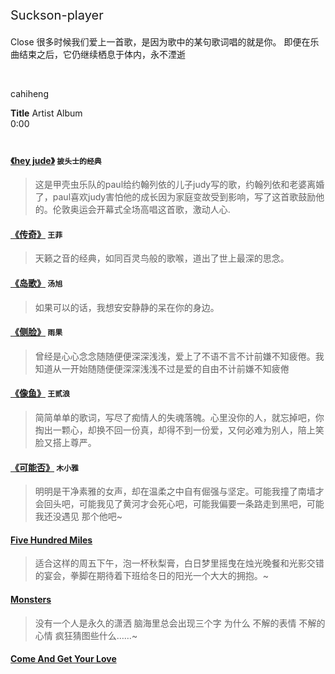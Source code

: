 <!--
 * @Descripttion: 
 * @version: 
 * @Author: suckson
 * @Date: 2019-10-01 23:11:20
 * @LastEditors: suckson
 * @LastEditTime: 2019-12-15 22:29:07
 -->
<p class="mystylefont1" style="font-size:20px;">Suckson-player</p>

<div class="alert fade alert-simple alert-success alert-dismissible text-left font__family-montserrat font__size-16  font__weight-light brk-library-rendered rendered show">
    <span class="sr-only">Close</span> 
    <i class="start-icon far fa-check-circle faa-tada animated"></i>
   很多时候我们爱上一首歌，是因为歌中的某句歌词唱的就是你。
   即便在乐曲结束之后，它仍继续栖息于体内，永不湮逝
  </div>
<p>&nbsp;</p>

<p id="chai">cahiheng<p>
<script>
 document.getElementById('chai').onclick =function(){
    alert(122)
  }
</script>
<div class="bo1">
    <div id="player">
      <div class="cover"></div>
      <div class="ctrl">
        <div class="tag"> <strong>Title</strong> <span class="artist">Artist</span> <span class="album">Album</span> </div>
        <div class="control">
          <div class="left">
            <div class="rewind icon"></div>
            <div class="playback icon"></div>
            <div class="fastforward icon"></div>
          </div>
          <div class="volume right">
            <div class="mute icon left"></div>
            <div class="slider left">
              <div class="pace"></div>
            </div>
          </div>
        </div>
        <div class="progress">
          <div class="slider">
            <div class="loaded"></div>
            <div class="pace"></div>
          </div>
          <div class="timer left">0:00</div>
          <div class="right">
            <div class="repeat icon"></div>
            <div class="shuffle icon"></div>
          </div>
        </div>
      </div>
    </div>
    <ul id="playlist" class="uicss-cn">
		<span style="width: 100%;height: 7px;display: block;"></span>
    </ul>
</div>

#### [《hey jude》](http://www.kuwo.cn/yinyue/8379114) `披头士的经典`
  >这是甲壳虫乐队的paul给约翰列依的儿子judy写的歌，约翰列依和老婆离婚了，paul喜欢judy害怕他的成长因为家庭变故受到影响，写了这首歌鼓励他的。伦敦奥运会开幕式全场高唱这首歌，激动人心.

#### [《传奇》](http://www.kuwo.cn/play_detail/892063) `王菲`
  >天籁之音的经典，如同百灵鸟般的歌喉，道出了世上最深的思念。

#### [《岛歌》](http://www.kuwo.cn/yinyue/555292) `汤旭`
  >如果可以的话，我想安安静静的呆在你的身边。
  
#### [《侧脸》](http://www.kuwo.cn/yinyue/40492248) `雨果`
  >曾经是心心念念随随便便深深浅浅，爱上了不语不言不计前嫌不知疲倦。我知道从一开始随随便便深深浅浅不过是爱的自由不计前嫌不知疲倦

#### [《像鱼》](http://www.kuwo.cn/yinyue/59166693) `王贰浪`
  >简简单单的歌词，写尽了痴情人的失魂落魄。心里没你的人，就忘掉吧，你掏出一颗心，却换不回一份真，却得不到一份爱，又何必难为别人，陪上笑脸又搭上尊严。
  
#### [《可能否》](http://www.kuwo.cn/play_detail/48513005) `木小雅`
  >明明是干净素雅的女声，却在温柔之中自有倔强与坚定。可能我撞了南墙才会回头吧，可能我见了黄河才会死心吧，可能我偏要一条路走到黑吧，可能我还没遇见 那个他吧~

#### [Five Hundred Miles](http://www.kuwo.cn/yinyue/3617530)
  >适合这样的周五下午，泡一杯秋梨膏，白日梦里摇曳在烛光晚餐和光影交错的宴会，拳脚在期待着下班给冬日的阳光一个大大的拥抱。~

#### [Monsters](http://www.kuwo.cn/yinyue/5651795)
  >没有一个人是永久的潇洒 脑海里总会出现三个字 为什么 不解的表情 不解的心情 疯狂猜图些什么……~

#### [Come And Get Your Love](http://www.kuwo.cn/yinyue/6107598)
